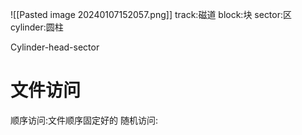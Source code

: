 ![[Pasted image 20240107152057.png]]
track:磁道
block:块
sector:区
cylinder:圆柱

Cylinder-head-sector
# 文件访问
顺序访问:文件顺序固定好的
随机访问: